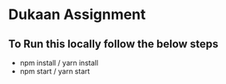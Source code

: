 # Dukaan Assignment

## To Run this locally follow the below steps
- npm install / yarn install
- npm start / yarn start
